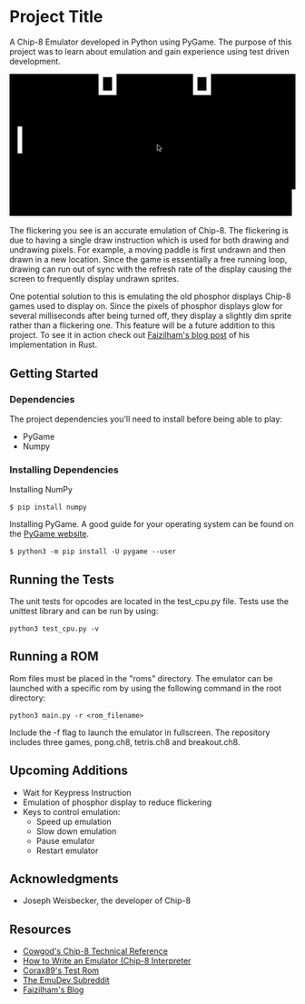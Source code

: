 # Project Title

A Chip-8 Emulator developed in Python using PyGame. The purpose of this project was to learn about emulation and gain experience using test driven development. 

![](demo.gif)

The flickering you see is an accurate emulation of Chip-8. The flickering is due to having a single draw instruction which is used for both drawing and undrawing pixels. For example, a moving paddle is first undrawn and then drawn in a new location. Since the game is essentially a free running loop, drawing can run out of sync with the refresh rate of the display causing the screen to frequently display undrawn sprites.

One potential solution to this is emulating the old phosphor displays Chip-8 games used to display on. Since the pixels of phosphor displays glow for several milliseconds after being turned off, they display a slightly dim sprite rather than a flickering one. This feature will be a future addition to this project. To see it in action check out [Faizilham's blog post](https://faizilham.github.io/revisiting-chip8) of his implementation in Rust.

## Getting Started

### Dependencies

The project dependencies you'll need to install before being able to play:

* PyGame
* Numpy

### Installing Dependencies

Installing NumPy

```
$ pip install numpy
```

Installing PyGame. A good guide for your operating system can be found on the [PyGame website](https://www.pygame.org/wiki/GettingStarted).

```
$ python3 -m pip install -U pygame --user
```

## Running the Tests

The unit tests for opcodes are located in the test_cpu.py file. Tests use the unittest library and can be run by using:

```
python3 test_cpu.py -v
```

## Running a ROM

Rom files must be placed in the "roms" directory. The emulator can be launched with a specific rom by using the following command in the root directory:

```
python3 main.py -r <rom_filename>
```

Include the -f flag to launch the emulator in fullscreen. The repository includes three games, pong.ch8, tetris.ch8 and breakout.ch8.

## Upcoming Additions

* Wait for Keypress Instruction
* Emulation of phosphor display to reduce flickering
* Keys to control emulation:
  * Speed up emulation
  * Slow down emulation
  * Pause emulator
  * Restart emulator

## Acknowledgments

* Joseph Weisbecker, the developer of Chip-8 

## Resources

* [Cowgod's Chip-8 Technical Reference](http://devernay.free.fr/hacks/chip8/C8TECH10.HTM)
* [How to Write an Emulator (Chip-8 Interpreter](http://www.multigesture.net/articles/how-to-write-an-emulator-chip-8-interpreter/)
* [Corax89's Test Rom](https://github.com/corax89/chip8-test-rom)
* [The EmuDev Subreddit](https://www.reddit.com/r/EmuDev/)
* [Faizilham's Blog](https://faizilham.github.io/revisiting-chip8)
